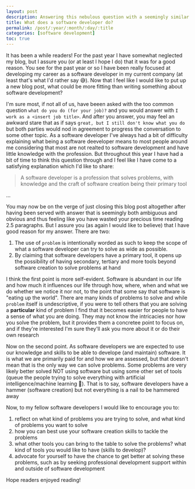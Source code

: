 ```yaml
---
layout: post
description: Answering this nebulous question with a seemingly similar nebulous answer
title: What does a software developer do?
permalink: /post/:year/:month/:day/:title
categories: [software development]
toc: true
---
```


It has been a while readers! For the past year I have somewhat neglected my blog, but I assure you (or at least I hope I do) that it was for a good reason. You see for the past year or so I have been really focused at developing my career as a software developer in my current company (at least that's what I'd rather say :sweat_smile:). Now that I feel like I would like to put up a new blog post, what could be more fitting than writing something about software development?

I'm sure most, if not all of us, have beeen asked with the too common question `what do you do (for your job)?` and you would answer with `I work as a <insert job title>`. And after you answer, you may feel an awkward stare that as if says `great, but I still don't know what you do` but both parties would nod in agreement to progress the conversation to some other topic. As a software developer I've always had a bit of difficulty explaining what being a software deeveloper means to most people around me considering that most are not realted to software development and have little knowledge with the profession. But throughout this year I have had a bit of time to think this question through and I feel like I have come to a satisfying explanation which I'd like to share:

> A software developer is a profession that solves problems, with knowledge and the craft of software creation being their primary tool

...

You may now be on the verge of just closing this blog post altogether after having been served with answer that is seemingly both ambiguous and obvious and thus feeling like you have wasted your precious time reading 2.5 paragraphs. But I assure you (as again I would like to believe) that I have good reason for my answer. There are two:

1. The use of `problem` is intentionally worded as such to keep the scope of what a software developer can try to solve as wide as possible.
2. By claiming that software developers have a primary tool, it opens up the possibility of having secondary, tertiary and more tools beyond software creation to solve problems at hand

I think the first point is more self-evident. Software is abundant in our life and how much it influences our life through how, where, when and what we do whether we notice it nor not, to the point that some say that software is "eating up the world". There are many kinds of problems to solve and while `problem` itself is undescriptive, if you were to tell others that you are solving a **particular** kind of problem I find that it becomes easier for people to have a sense of what you are doing. They may not know the intricacies nor how you solve the problem, but it provides them a concretee point to focus on, and if they're interested I'm sure they'll ask you more about it or do their own research

Now on the second point. As software developers we are expected to use our knowledge and skills to be able to develope (and maintain) software. It is what we are primarily paid for and how we are assessed, but that doesn't mean that is the only way we can solve problems. Some problems are very likely better solved NOT using software but using some other set of tools (queue the people trying to solve everything with artificial intelligence/machine learning :see_no_evil:). That is to say, software developers have a hammer (software creation) but not everything is a nail to be hammered away

Now, to my fellow software developers I would like to encourage you to:

1. reflect on what kind of problems you are trying to solve, and what kind of problems you want to solve
2. how you can best use your software creation skills to tackle the problems
3. what other tools you can bring to the table to solve the problems? what kind of tools you would like to have (skills to develop)?
4. advocate for yourself to have the chance to get better at solving these problems, such as by seeking professional development support within and outside of software development

Hope readers enjoyed reading!
